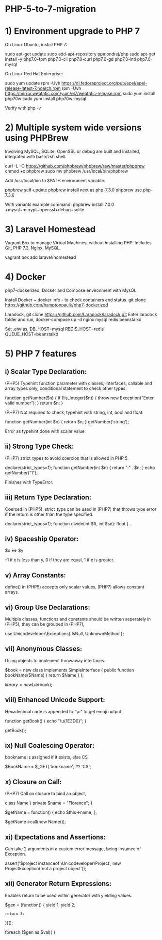 # PHP-5-to-7-migration
# 1) Environment upgrade to PHP 7

On Linux Ubuntu, install PHP 7:

sudo apt-get update
sudo add-apt-repository ppa:ondrej/php
sudo apt-get install -y php7.0-fpm php7.0-cli php7.0-curl php7.0-gd php7.0-intl php7.0-mysql

On Linux Red Hat Enterprise:

sudo yum update
rpm -Uvh https://dl.fedoraproject.org/pub/epel/epel-release-latest-7.noarch.rpm
rpm -Uvh https://mirror.webtatic.com/yum/el7/webtatic-release.rpm
sudo yum install php70w
sudo yum install php70w-mysql

Verify with php -v

# 2) Multiple system wide versions using PHPBrew

Involving MySQL, SQLite, OpenSSL or debug are built and installed, integrated with bash/zsh shell.

curl -L -O https://github.com/phpbrew/phpbrew/raw/master/phpbrew
chmod +x phpbrew
sudo mv phpbrew /usr/local/bin/phpbrew

Add /usr/local/bin to $PATH environment variable.

phpbrew self-update
phpbrew install next as php-7.3.0
phpbrew use php-7.3.0

With variants example command: phpbrew install 7.0.0 +mysql+mcrypt+openssl+debug+sqlite

# 3) Laravel Homestead

Vagrant Box to manage Virtual Machines, without installing PHP. Includes Git, PHP 7.3, Nginx, MySQL.

vagrant box add laravel/homestead

# 4) Docker
php7-dockerized, Docker and Compose environment with MysQL.

Install Docker
~ docker info - to check containers and status.
git clone https://github.com/hamptonpaulk/php7-dockerized

Laradock, git clone https://github.com/Laradock/laradock.git
Enter laradock folder and run, docker-compose up -d nginx mysql redis beanstalkd

Set .env as,
DB_HOST=mysql
REDIS_HOST=redis
QUEUE_HOST=beanstalkd

# 5) PHP 7 features

i) Scalar Type Declaration: 
---------------------------
(PHP5) Typehint function parameter with classes, interfaces, callable and array types only, conditional statement to check other types.

function getNumber($n) {
    if (!is_integer($n)) {
        throw new Exception("Enter valid number");
    } return $n;
}

(PHP7) Not required to check, typehint with string, int, bool and float.

function getNumber(int $n) {
    return $n;
}
getNumber('string');

Error as typehint done with scalar value.

ii) Strong Type Check:
----------------------
(PHP7) strict_types to avoid coercion that is allowed in PHP 5.

declare(strict_types=1);
function getNumber(int $n) {
    return ":" . $n;
}
echo getNumber("1");

Finishes with TypeError.

iii) Return Type Declaration:
-----------------------------
Coerced in (PHP5), strict_type can be used in (PHP7) that throws type error if the return is other than the type specified.

declare(strict_types=1);
function divide(int $ft, int $sd): float {...

iv) Spaceship Operator:
-----------------------
$x <=> $y 

-1 if x is less than y, 0 if they are equal, 1 if x is greater.

v) Array Constants:
-------------------
define() in (PHP5) accepts only scalar values, (PHP7) allows constant arrays.

vi) Group Use Declarations:
---------------------------
Multiple classes, functions and constants should be written seperately in (PHP5), they can be grouped in (PHP7),

use Unicodeveloper\Exceptions\{
    IsNull, UnknownMethod };

vii) Anonymous Classes:
-----------------------
Using objects to implement throwaway interfaces.

$book = new class implements SimpleInterface {
    public function bookName($Name) {
        return $Name
    }
};

$library = new Lib($book);

viii) Enhanced Unicode Support:
-------------------------------
Hexadecimal code is appended to "\u" to get emoji output.

function getBook() {
    echo "\u{1E3D0}";
}

getBook();

ix) Null Coalescing Operator:
-----------------------------
bookname is assigned if it exists, else CS

$BookName = $_GET['bookname'] ?? 'CS';

x) Closure on Call:
-------------------
(PHP7) Call on closure to bind an object,

class Name {
    private $name = "Florence";
}

$getName = function() {
    echo $this->name;
};

$getName->call(new Name());

xi) Expectations and Assertions:
--------------------------------
Can take 2 arguments in a custom error message, being instance of Exception.

assert('$project instanceof \Unicodeveloper\Project', new ProjectException('not a project object'));

xii) Generator Return Expressions:
----------------------------------
Enables return to be used within generator with yielding values.

$gen = (function() {
    yield 1;
    yield 2;
    
    return 3:
})();

foreach ($gen as $val){
}
